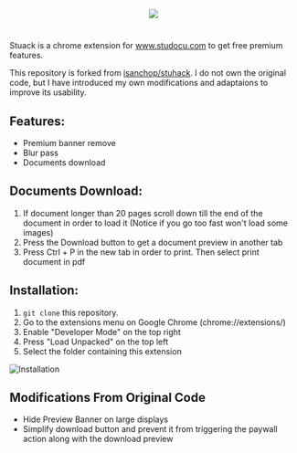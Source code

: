 <p align="center">
<img src="https://user-images.githubusercontent.com/67743899/159747006-f38ea4c4-107d-41e6-b570-1bcd9458aced.png">
</p>

#


Stuack is a chrome extension for www.studocu.com to get free premium features.

This repository is forked from [isanchop/stuhack](https://github.com/isanchop/stuhack). I do not own the original code, but I have introduced my own modifications and adaptaions to improve its usability. 

## Features:
  
- Premium banner remove
- Blur pass
- Documents download

    
    
## Documents Download:
  
1) If document longer than 20 pages scroll down till the end of the document in order to load it (Notice if you go too fast won't load some images)
2) Press the Download button to get a document preview in another tab
3) Press Ctrl + P in the new tab in order to print. Then select print document in pdf 



## Installation:
1. `git clone` this repository.
2. Go to the extensions menu on Google Chrome (chrome://extensions/)
3. Enable "Developer Mode" on the top right
4. Press "Load Unpacked" on the top left
5. Select the folder containing this extension
   
![Installation](https://user-images.githubusercontent.com/67743899/149144506-714a84a0-cd10-4155-91fe-20c39753b578.jpg)
  
## Modifications From Original Code
- Hide Preview Banner on large displays
- Simplify download button and prevent it from triggering the paywall action along with the download preview